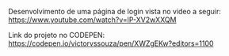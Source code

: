 Desenvolvimento de uma página de login vista no video a seguir: https://www.youtube.com/watch?v=lP-XV2wXXQM

Link do projeto no CODEPEN: https://codepen.io/victorvssouza/pen/XWZgEKw?editors=1100
